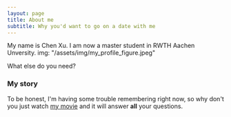```yaml
---
layout: page
title: About me
subtitle: Why you'd want to go on a date with me
---
```


My name is Chen Xu. I am now a master student in RWTH Aachen Unversity. 
img: "/assets/img/my_profile_figure.jpeg"

What else do you need?

### My story

To be honest, I'm having some trouble remembering right now, so why don't you just watch [my movie](https://en.wikipedia.org/wiki/The_Princess_Bride_%28film%29) and it will answer **all** your questions.
